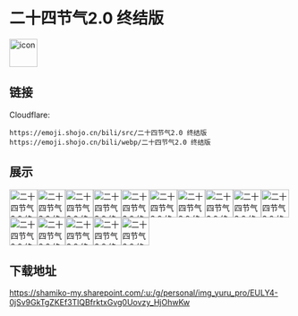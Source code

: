 # 二十四节气2.0 终结版
<img src="https://emoji.shojo.cn/bili/src/二十四节气2.0 终结版/icon.png" width="50" height="50" alt="icon">

## 链接
Cloudflare:
```
https://emoji.shojo.cn/bili/src/二十四节气2.0 终结版
https://emoji.shojo.cn/bili/webp/二十四节气2.0 终结版
```
## 展示
<img src="https://emoji.shojo.cn/bili/src/二十四节气2.0 终结版/二十四节气2.0 终结版-立春.png" width="50" height="50" alt="二十四节气2.0 终结版-立春"><img src="https://emoji.shojo.cn/bili/src/二十四节气2.0 终结版/二十四节气2.0 终结版-雨水.png" width="50" height="50" alt="二十四节气2.0 终结版-雨水"><img src="https://emoji.shojo.cn/bili/src/二十四节气2.0 终结版/二十四节气2.0 终结版-惊蛰.png" width="50" height="50" alt="二十四节气2.0 终结版-惊蛰"><img src="https://emoji.shojo.cn/bili/src/二十四节气2.0 终结版/二十四节气2.0 终结版-春分.png" width="50" height="50" alt="二十四节气2.0 终结版-春分"><img src="https://emoji.shojo.cn/bili/src/二十四节气2.0 终结版/二十四节气2.0 终结版-清明.png" width="50" height="50" alt="二十四节气2.0 终结版-清明"><img src="https://emoji.shojo.cn/bili/src/二十四节气2.0 终结版/二十四节气2.0 终结版-谷雨.png" width="50" height="50" alt="二十四节气2.0 终结版-谷雨"><img src="https://emoji.shojo.cn/bili/src/二十四节气2.0 终结版/二十四节气2.0 终结版-冬至.png" width="50" height="50" alt="二十四节气2.0 终结版-冬至"><img src="https://emoji.shojo.cn/bili/src/二十四节气2.0 终结版/二十四节气2.0 终结版-小寒.png" width="50" height="50" alt="二十四节气2.0 终结版-小寒"><img src="https://emoji.shojo.cn/bili/src/二十四节气2.0 终结版/二十四节气2.0 终结版-大寒.png" width="50" height="50" alt="二十四节气2.0 终结版-大寒"><img src="https://emoji.shojo.cn/bili/src/二十四节气2.0 终结版/二十四节气2.0 终结版-瓜.png" width="50" height="50" alt="二十四节气2.0 终结版-瓜"><img src="https://emoji.shojo.cn/bili/src/二十四节气2.0 终结版/二十四节气2.0 终结版-虾.png" width="50" height="50" alt="二十四节气2.0 终结版-虾"><img src="https://emoji.shojo.cn/bili/src/二十四节气2.0 终结版/二十四节气2.0 终结版-牛.png" width="50" height="50" alt="二十四节气2.0 终结版-牛"><img src="https://emoji.shojo.cn/bili/src/二十四节气2.0 终结版/二十四节气2.0 终结版-招.png" width="50" height="50" alt="二十四节气2.0 终结版-招"><img src="https://emoji.shojo.cn/bili/src/二十四节气2.0 终结版/二十四节气2.0 终结版-财.png" width="50" height="50" alt="二十四节气2.0 终结版-财"><img src="https://emoji.shojo.cn/bili/src/二十四节气2.0 终结版/二十四节气2.0 终结版-符.png" width="50" height="50" alt="二十四节气2.0 终结版-符">

## 下载地址

https://shamiko-my.sharepoint.com/:u:/g/personal/img_yuru_pro/EULY4-0jSv9GkTgZKEf3TlQBfrktxGvg0Uovzy_HjOhwKw